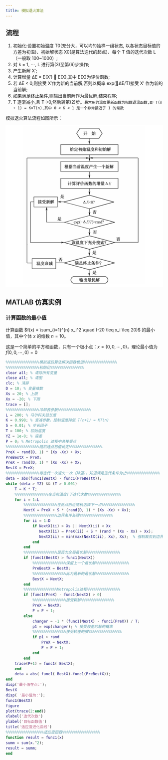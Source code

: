 ```yaml
---
title: 模拟退火算法
---
```


## 流程

1. 初始化:设置初始温度 T0(充分大，可以均匀抽样一组状态, 以各状态目标值的方差为初温)、初始解状态 X0(是算法迭代的起点)、每个 T 值的迭代次数 L（一般取 100~1000）;
2. 对 k = 1, ⋯, L 进行第(3)至第(6)步操作;
3. 产生新解 X′;
4. 计算增量 ΔE = E(X′)  E(X),其中 E(X)为评价函数;
5. 若 ΔE < 0,则接受 X′作为新的当前解,否则以概率 exp(ΔE/T)接受 X′ 作为新的当前解;
6. 如果满足终止条件,则输出当前解作为最优解,结束程序;
7. T 逐渐减小,且 T→0,然后转第(2)步。`最常用的温度更新函数为指数退温函数,即 T(n + 1) = K×T(n),其中 0 < K < 1 是一个非常接近于 1 的常数`

模拟退火算法流程如图所示：

![模拟退火算法流程](./imgs/01.jpg "模拟退火算法流程")

## MATLAB 仿真实例

### 计算函数的最小值

计算函数 $f(x) = \sum_{i=1}^{n} x_i^2 \quad (-20 \leq x_i \leq 20)$ 的最小值，其中个体 $x$ 的维数 $n = 10$。

这是一个简单的平方和函数，只有一个极小点：$x = (0,\, 0,\, \cdots,\, 0)$，理论最小值为 $f(0,\, 0,\, \cdots,\, 0) = 0$

```matlab
%%%%%%%%%%%%%%%模拟退后算法解决函数极值%%%%%%%%%%%%%%%
%%%%%%%%%%%%%%%初始化%%%%%%%%%%%%%%%
clear all; % 清除所有变量
close all; % 清图
clc; % 清屏
D = 10; % 变量维数
Xs = 20; % 上限
Xx = -20; % 下限
trace = [];
%%%%%%%%%%%%%%%冷却表参数%%%%%%%%%%%%%%%
L = 200; % 马尔科夫链长度
K = 0.998; % 衰减参数，控制温度降低 T(n+1) = KT(n)
S = 0.01; % 步长因子
T = 100; % 初始温度
YZ = 1e-8; % 容差
P = 0; % Metropolis 过程中总接受点
%%%%%%%%%%%%%%%随机选点初值设定%%%%%%%%%%%%%%%
PreX = rand(D, 1) * (Xs -Xx) + Xx;
PreBestX = PreX;
PreX = rand(D, 1) * (Xs -Xx) + Xx;
BestX = PreX;
%%%%%%%%%%%%%%%每迭代一次退火一次（降温），知道满足迭代条件为止%%%%%%%%%%%%%%%
deta = abs(func1(BestX) - func1(PreBestX));
while (deta > YZ) && (T > 0.001)
    T = K * T;
    %%%%%%%%%%%%%%%在当前温度T下迭代次数%%%%%%%%%%%%%%%
    for i = 1:L
        %%%%%%%%%%%%%%%在此点附近随机选择下一点%%%%%%%%%%%%%%%
        NextX = PreX + S * (rand(D, 1) * (Xs -Xx) + Xx);
        %%%%%%%%%%%%%%%边界条件处理%%%%%%%%%%%%%%%
        for ii = 1:D
            if NextX(ii) > Xs || NextX(ii) < Xx
               NextX(ii) = PreX(ii) + S * (rand * (Xs - Xx) + Xx);
               NextX(ii) = min(max(NextX(ii), Xx), Xs);  % 强制裁剪到边界
            end
        end
        %%%%%%%%%%%%%%%是否为全局最优解%%%%%%%%%%%%%%%
        if (func1(BestX) > func1(NextX))
            %%%%%%%%%%%%%%%保留上一个最优解%%%%%%%%%%%%%%%
            PreBestX = BestX;
            %%%%%%%%%%%%%%%此为最新的最优解%%%%%%%%%%%%%%%
            BestX = NextX;
        end
        %%%%%%%%%%%%%%%Metropolis过程%%%%%%%%%%%%%%%
        if (func1(PreX) - func1(NextX) > 0)
            %%%%%%%%%%%%%%%接受新解%%%%%%%%%%%%%%%
            PreX = NextX;
            P = P + 1;
        else
            changer = -1 * (func1(NextX) - func1(PreX)) / T;
            p1 = exp(changer); % 接受较差的解的概率
            %%%%%%%%%%%%%%%接受较差的解%%%%%%%%%%%%%%%
            if p1 > rand
                PreX = NextX;
                P = P + 1;
            end
        end
    trace(P+1) = func1( BestX);
    end
    deta = abs( func1( BestX)-func1(PreBestX));
end
disp('最小值在点:');
BestX
disp( '最小值为:');
func1(BestX)
figure
plot(trace(2:end))
xlabel('迭代次数')
ylabel('目标函数值')
title('适应度进化曲线')
%%%%%%%%%%%%%%%%%适应度函数%%%%%%%%%%%%%%%%%
function result = func1(x)
summ = sum(x.^2);
result = summ;
end
```
